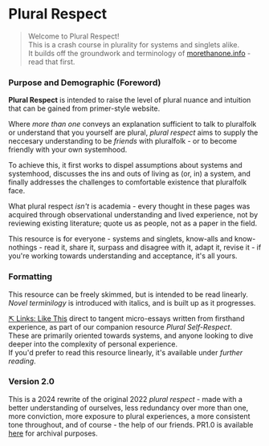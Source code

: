 # Plural Respect

> Welcome to Plural Respect! <br/>
> This is a crash course in plurality for systems and singlets alike.<br/>
> It builds off the groundwork and terminology of [morethanone.info](https://morethanone.info/) - read that first.

### Purpose and Demographic (Foreword) 
**Plural Respect** is intended to raise the level of plural nuance and intuition that can be gained from primer-style website. 

Where _more than one_ conveys an explanation sufficient to talk to pluralfolk or understand that you yourself are plural, *plural respect* aims to supply the neccesary understanding to be _friends_ with pluralfolk - or to become friendly with your own systemhood.

To achieve this, it first works to dispel assumptions about systems and systemhood, discusses the ins and outs of living as (or, in) a system, and finally addresses the challenges to comfortable existence that pluralfolk face. 

What plural respect *isn't* is academia - every thought in these pages was acquired through observational understanding and lived experience, not by reviewing existing literature; quote us as people, not as a paper in the field.  

This resource is for everyone - systems and singlets, know-alls and know-nothings - read it, share it, surpass and disagree with it, adapt it, revise it - if you're working towards understanding and acceptance, it's all yours.

### Formatting

This resource can be freely skimmed, but is intended to be read linearly. _Novel terminilogy_ is introduced with italics, and is built up as it progresses.

[⇱ Links: Like This]() direct to tangent micro-essays written from firsthand experience, as part of our companion resource _Plural Self-Respect_.<br/>
These are primarily oriented towards systems, and anyone looking to dive deeper into the complexity of personal experience.<br/>
If you'd prefer to read this resource linearly, it's available under _further reading_. 

### Version 2.0

This is a 2024 rewrite of the original 2022 *plural respect* - made with a better understanding of ourselves, less redundancy over more than one, more conviction, more exposure to plural experiences, a more consistent tone throughout, and of course - the help of our friends. PR1.0 is available [here](/v1) for archival purposes. 
